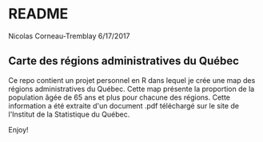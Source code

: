 README
================
Nicolas Corneau-Tremblay
6/17/2017

Carte des régions administratives du Québec
-------------------------------------------

Ce repo contient un projet personnel en R dans lequel je crée une map des régions administratives du Québec. Cette map présente la proportion de la population âgée de 65 ans et plus pour chacune des régions. Cette information a été extraite d'un document .pdf téléchargé sur le site de l'Institut de la Statistique du Québec.

Enjoy!
